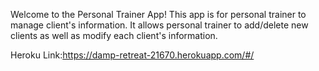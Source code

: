 Welcome to the Personal Trainer App!
This app is for personal trainer to manage client's information. It allows personal trainer to
add/delete new clients as well as modify each client's information.

Heroku Link:https://damp-retreat-21670.herokuapp.com/#/

